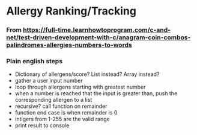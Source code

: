 # Allergy Ranking/Tracking

### From https://full-time.learnhowtoprogram.com/c-and-net/test-driven-development-with-c/anagram-coin-combos-palindromes-allergies-numbers-to-words



### Plain english steps

* Dictionary of allergens/score? List instead? Array instead?
* gather a user input number
* loop through allergens starting with greatest number
* when a number is reached that the input is greater than, push the corresponding allergen to a list
* recursive? call function on remainder
* function end case is when remainder is 0
* intigers from 1-255 are the valid range
* print result to console